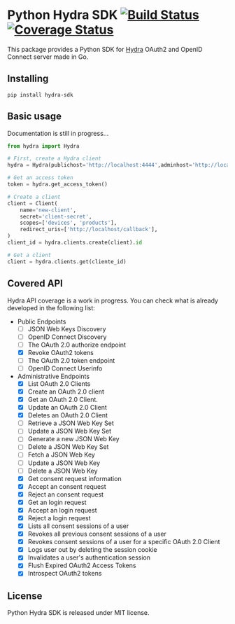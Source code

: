 # Python Hydra SDK [![Build Status](https://travis-ci.org/OSSystems/python-hydra-sdk.svg?branch=master)](https://travis-ci.org/OSSystems/python-hydra-sdk) [![Coverage Status](https://coveralls.io/repos/github/OSSystems/python-hydra-sdk/badge.svg?branch=master)](https://coveralls.io/github/OSSystems/python-hydra-sdk?branch=master)

This package provides a Python SDK
for [Hydra](https://github.com/ory/hydra) OAuth2 and OpenID Connect
server made in Go.

## Installing

```
pip install hydra-sdk
```

## Basic usage

Documentation is still in progress...

```python
from hydra import Hydra

# First, create a Hydra client
hydra = Hydra(publichost='http://localhost:4444',adminhost='http://localhost:4445', client='client-server', secret='secret-server')

# Get an access token
token = hydra.get_access_token()

# Create a client
client = Client(
    name='new-client',
    secret='client-secret',
    scopes=['devices', 'products'],
    redirect_uris=['http://localhost/callback'],
)
client_id = hydra.clients.create(client).id

# Get a client
client = hydra.clients.get(cliente_id)
```

## Covered API

Hydra API coverage is a work in progress. You can check what is
already developed in the following list:

- Public Endpoints
  - [ ] JSON Web Keys Discovery
  - [ ] OpenID Connect Discovery
  - [ ] The OAuth 2.0 authorize endpoint
  - [x] Revoke OAuth2 tokens
  - [ ] The OAuth 2.0 token endpoint
  - [ ] OpenID Connect Userinfo
- Administrative Endpoints
  - [x] List OAuth 2.0 Clients
  - [x] Create an OAuth 2.0 client
  - [x] Get an OAuth 2.0 Client.
  - [x] Update an OAuth 2.0 Client
  - [x] Deletes an OAuth 2.0 Client
  - [ ] Retrieve a JSON Web Key Set
  - [ ] Update a JSON Web Key Set
  - [ ] Generate a new JSON Web Key
  - [ ] Delete a JSON Web Key Set
  - [ ] Fetch a JSON Web Key
  - [ ] Update a JSON Web Key
  - [ ] Delete a JSON Web Key
  - [x] Get consent request information
  - [x] Accept an consent request
  - [x] Reject an consent request
  - [x] Get an login request
  - [x] Accept an login request
  - [x] Reject a login request
  - [x] Lists all consent sessions of a user
  - [x] Revokes all previous consent sessions of a user
  - [x] Revokes consent sessions of a user for a specific OAuth 2.0 Client
  - [x] Logs user out by deleting the session cookie
  - [x] Invalidates a user's authentication session
  - [x] Flush Expired OAuth2 Access Tokens
  - [x] Introspect OAuth2 tokens

## License

Python Hydra SDK is released under MIT license.
